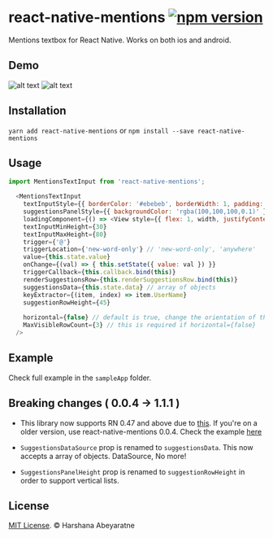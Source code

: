 # react-native-mentions [![npm version](https://badge.fury.io/js/react-native-mentions.svg)](https://badge.fury.io/js/react-native-mentions)
Mentions textbox for React Native. Works on both ios and android. 

## Demo

![alt text](screens/screen1.gif "Screenshots")
![alt text](screens/screen2.gif "Screenshots")

## Installation

```yarn add react-native-mentions```
or
```npm install --save react-native-mentions```

## Usage

```js
import MentionsTextInput from 'react-native-mentions';

  <MentionsTextInput
    textInputStyle={{ borderColor: '#ebebeb', borderWidth: 1, padding: 5, fontSize: 15 }}
    suggestionsPanelStyle={{ backgroundColor: 'rgba(100,100,100,0.1)' }}
    loadingComponent={() => <View style={{ flex: 1, width, justifyContent: 'center', alignItems: 'center' }}><ActivityIndicator /></View>}
    textInputMinHeight={30}
    textInputMaxHeight={80}
    trigger={'@'}
    triggerLocation={'new-word-only'} // 'new-word-only', 'anywhere'
    value={this.state.value}
    onChange={(val) => { this.setState({ value: val }) }}
    triggerCallback={this.callback.bind(this)}
    renderSuggestionsRow={this.renderSuggestionsRow.bind(this)}
    suggestionsData={this.state.data} // array of objects
    keyExtractor={(item, index) => item.UserName} 
    suggestionRowHeight={45}
          
    horizontal={false} // default is true, change the orientation of the list
    MaxVisibleRowCount={3} // this is required if horizontal={false}
  />
```

## Example 

Check full example in the `sampleApp` folder. 

## Breaking changes ( 0.0.4 -> 1.1.1 )

- This library now supports RN 0.47 and above due to [this](https://github.com/facebook/react-native/commit/bac84ce207a0466cec95626131063751eb48b964). If you're on a older version, use react-native-mentions 0.0.4. Check the example [here](https://github.com/harshq/react-native-mentions/tree/8f7156e35e2cdd9252cd518b3985eb2ddc613a54/sampleApp)

- `SuggestionsDataSource` prop is renamed to `suggestionsData`. This now accepts a array of objects. DataSource, No more!

- `SuggestionsPanelHeight` prop is renamed to `suggestionRowHeight` in order to support vertical lists. 


## License

[MIT License](http://opensource.org/licenses/mit-license.html). © Harshana Abeyaratne
